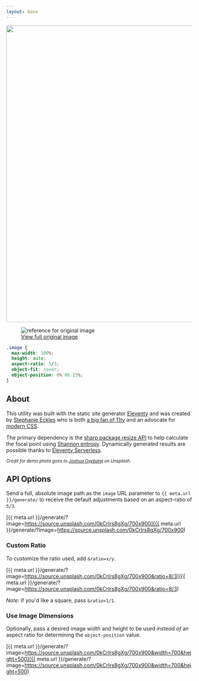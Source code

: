```yaml
---
layout: base
---
```


<img class="image" src="https://source.unsplash.com/0kCrlrs8gXg/700x900" width="800" height="480" style="object-position: 0% 86.25%; height: auto; aspect-ratio: 5/3;">

<div class="meta">
<figure>
<img class="reference" src="https://source.unsplash.com/0kCrlrs8gXg/700x900" alt="reference for original image">
<figcaption><a href="https://source.unsplash.com/0kCrlrs8gXg/700x900">View full original image</a></figcaption>
</figure>

```css
.image {
  max-width: 100%;
  height: auto;
  aspect-ratio: 5/3;
  object-fit: cover;
  object-position: 0% 86.25%;
}
```

</div>

<article>

## About

This utility was built with the static site generator [Eleventy](https://11ty.dev) and was created by [Stephanie Eckles](https://twitter.com/5t3ph) who is both [a big fan of 11ty](https://11ty.rocks) and an advocate for [modern CSS](https://moderncss.dev).

The primary dependency is the [sharp package resize API](https://sharp.pixelplumbing.com/api-resize) to help calculate the focal point using [Shannon entropy](https://en.wikipedia.org/wiki/Entropy_%28information_theory%29). Dynamically generated results are possible thanks to [Eleventy Serverless](https://www.11ty.dev/docs/plugins/serverless/).

<small><em>Credit for demo photo goes to <a href="https://unsplash.com/photos/0kCrlrs8gXg">Joshua Oyebanji</a> on Unsplash</em>.</small>

<h2 id="options">API Options</h2>

Send a full, absolute image path as the `image` URL parameter to `{{ meta.url }}/generate/` to receive the default adjustments based on an aspect-ratio of `5/3`.

[{{ meta.url }}/generate/?image=https://source.unsplash.com/0kCrlrs8gXg/700x900]({{ meta.url }}/generate/?image=https://source.unsplash.com/0kCrlrs8gXg/700x900)

### Custom Ratio

To customize the ratio used, add `&ratio=x/y`.

[{{ meta.url }}/generate/?image=https://source.unsplash.com/0kCrlrs8gXg/700x900&ratio=8/3]({{ meta.url }}/generate/?image=https://source.unsplash.com/0kCrlrs8gXg/700x900&ratio=8/3)

_Note:_ if you'd like a square, pass `&ratio=1/1`.

### Use Image Dimensions

Optionally, pass a desired image width and height to be used _instead of_ an aspect ratio for determining the `object-position` value.

[{{ meta.url }}/generate/?image=https://source.unsplash.com/0kCrlrs8gXg/700x900&width=700&height=500]({{ meta.url }}/generate/?image=https://source.unsplash.com/0kCrlrs8gXg/700x900&width=700&height=500)

</article>

